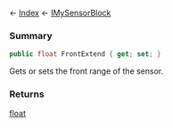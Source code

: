 ← [Index](Api-Index) ← [IMySensorBlock](Sandbox.ModAPI.Ingame.IMySensorBlock)

### Summary

```csharp
public float FrontExtend { get; set; }
```

Gets or sets the front range of the sensor.

### Returns

[float](https://docs.microsoft.com/en-us/dotnet/api/system.single?view=netframework-4.6)


